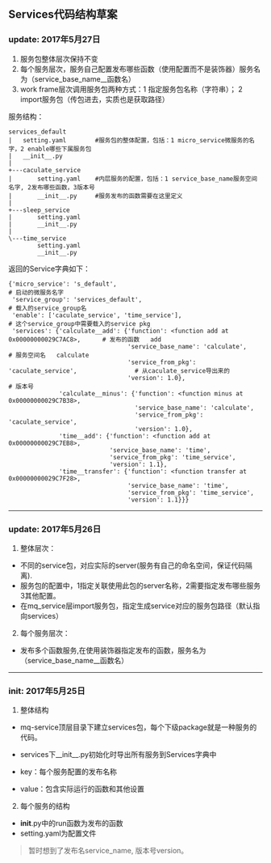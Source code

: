 Services代码结构草案
---
### update: 2017年5月27日
1. 服务包整体层次保持不变
2. 每个服务层次，服务自己配置发布哪些函数（使用配置而不是装饰器）服务名为（service_base_name__函数名）
3. work frame层次调用服务包两种方式：1 指定服务包名称（字符串）； 2 import服务包（传包进去，实质也是获取路径）

服务结构：
```
services_default        
|   setting.yaml        #服务包的整体配置，包括：1 micro_service微服务的名字，2 enable哪些下属服务包
|   __init__.py         
|
+---caculate_service
|       setting.yaml    #内层服务的配置，包括：1 service_base_name服务空间名字, 2发布哪些函数，3版本号
|       __init__.py     #服务发布的函数需要在这里定义
|
+---sleep_service
|       setting.yaml
|       __init__.py
|
\---time_service
        setting.yaml
        __init__.py
```
返回的Service字典如下：
```
{'micro_service': 's_default',                                                          # 启动的微服务名字
 'service_group': 'services_default',                                                   # 载入的service_group名
 'enable': ['caculate_service', 'time_service'],                                        # 这个service_group中需要载入的service pkg
 'services': {'calculate__add': {'function': <function add at 0x00000000029C7AC8>,      # 发布的函数   add                                              
                                 'service_base_name': 'calculate',                      # 服务空间名   calculate                        
                                 'service_from_pkg': 'caculate_service',                # 从caculate_service导出来的                                
                                 'version': 1.0},                                       # 版本号        
              'calculate__minus': {'function': <function minus at 0x00000000029C7B38>,                                          
                                   'service_base_name': 'calculate',                                            
                                   'service_from_pkg': 'caculate_service',                                          
                                   'version': 1.0},
              'time__add': {'function': <function add at 0x00000000029C7EB8>,
                            'service_base_name': 'time',
                            'service_from_pkg': 'time_service',
                            'version': 1.1},
              'time__transfer': {'function': <function transfer at 0x00000000029C7F28>,
                                 'service_base_name': 'time',
                                 'service_from_pkg': 'time_service',
                                 'version': 1.1}}}
```
---
### update: 2017年5月26日
1. 整体层次：
- 不同的service包，对应实际的server(服务有自己的命名空间，保证代码隔离).
- 服务包的配置中，1指定关联使用此包的server名称，2需要指定发布哪些服务 3其他配置。
- 在mq_service层import服务包，指定生成service对应的服务包路径（默认指向services）

2. 每个服务层次：
- 发布多个函数服务,在使用装饰器指定发布的函数，服务名为（service_base_name__函数名）
---

### init: 2017年5月25日
1. 整体结构
- mq-service顶层目录下建立services包，每个下级package就是一种服务的代码。
- services下__init__.py初始化时导出所有服务到Services字典中

- key：每个服务配置的发布名称
- value：包含实际运行的函数和其他设置

2. 每个服务的结构
- __init__.py中的run函数为发布的函数
- setting.yaml为配置文件 
>暂时想到了发布名service_name, 版本号version。
    

